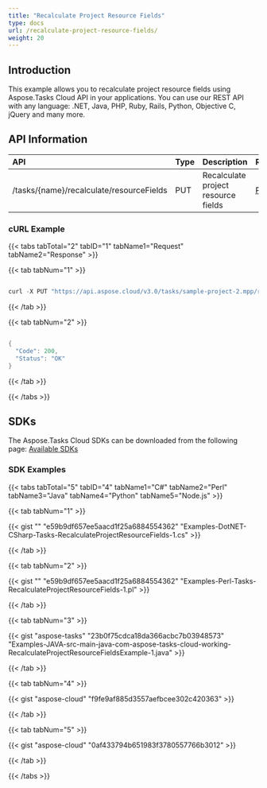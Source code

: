 ```yaml
---
title: "Recalculate Project Resource Fields"
type: docs
url: /recalculate-project-resource-fields/
weight: 20
---
```


## **Introduction**
This example allows you to recalculate project resource fields using Aspose.Tasks Cloud API in your applications. You can use our REST API with any language: .NET, Java, PHP, Ruby, Rails, Python, Objective C, jQuery and many more.
## **API Information**

|**API**|**Type**|**Description**|**Resource Link**|
| :- | :- | :- | :- |
|/tasks/{name}/recalculate/resourceFields|PUT|Recalculate project resource fields|[PutRecalculateProjectResourceFields](https://apireference.aspose.cloud/tasks/#/TasksRecalculate/PutRecalculateProjectResourceFields)|
### **cURL Example**
{{< tabs tabTotal="2" tabID="1" tabName1="Request" tabName2="Response" >}}

{{< tab tabNum="1" >}}

```java

curl -X PUT "https://api.aspose.cloud/v3.0/tasks/sample-project-2.mpp/recalculate/resourceFields" -H "accept: application/json" -H "x-aspose-client: Containerize.Swagger"

```

{{< /tab >}}

{{< tab tabNum="2" >}}

```java

{
  "Code": 200,
  "Status": "OK"
}

```

{{< /tab >}}

{{< /tabs >}}
## **SDKs**
The Aspose.Tasks Cloud SDKs can be downloaded from the following page: [Available SDKs](/tasks/available-sdks/)
### **SDK Examples**
{{< tabs tabTotal="5" tabID="4" tabName1="C#" tabName2="Perl" tabName3="Java" tabName4="Python" tabName5="Node.js" >}}

{{< tab tabNum="1" >}}

{{< gist "" "e59b9df657ee5aacd1f25a6884554362" "Examples-DotNET-CSharp-Tasks-RecalculateProjectResourceFields-1.cs" >}}

{{< /tab >}}

{{< tab tabNum="2" >}}

{{< gist "" "e59b9df657ee5aacd1f25a6884554362" "Examples-Perl-Tasks-RecalculateProjectResourceFields-1.pl" >}}

{{< /tab >}}

{{< tab tabNum="3" >}}

{{< gist "aspose-tasks" "23b0f75cdca18da366acbc7b03948573" "Examples-JAVA-src-main-java-com-aspose-tasks-cloud-working-RecalculateProjectResourceFieldsExample-1.java" >}}

{{< /tab >}}

{{< tab tabNum="4" >}}

{{< gist "aspose-cloud" "f9fe9af885d3557aefbcee302c420363" >}}

{{< /tab >}}

{{< tab tabNum="5" >}}

{{< gist "aspose-cloud" "0af433794b651983f3780557766b3012" >}}

{{< /tab >}}

{{< /tabs >}}
